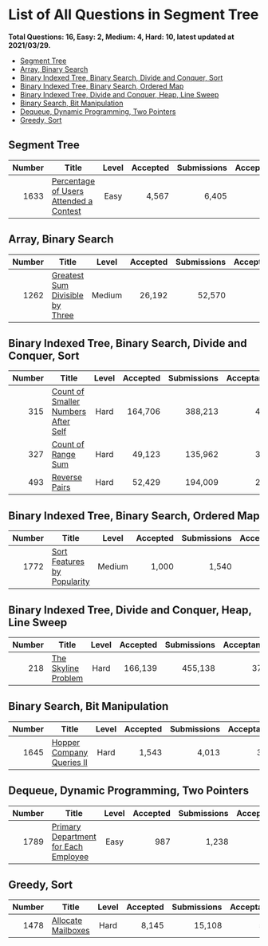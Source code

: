 # List of All Questions in Segment Tree

**Total Questions: 16, Easy: 2, Medium: 4, Hard: 10, latest updated at 2021/03/29.**

- [Segment Tree](#Segment-Tree)
- [Array, Binary Search](#Array-Binary-Search)
- [Binary Indexed Tree, Binary Search, Divide and Conquer, Sort](#Binary-Indexed-Tree-Binary-Search-Divide-and-Conquer-Sort)
- [Binary Indexed Tree, Binary Search, Ordered Map](#Binary-Indexed-Tree-Binary-Search-Ordered-Map)
- [Binary Indexed Tree, Divide and Conquer, Heap, Line Sweep](#Binary-Indexed-Tree-Divide-and-Conquer-Heap-Line-Sweep)
- [Binary Search, Bit Manipulation](#Binary-Search-Bit-Manipulation)
- [Dequeue, Dynamic Programming, Two Pointers](#Dequeue-Dynamic-Programming-Two-Pointers)
- [Greedy, Sort](#Greedy-Sort)

## Segment Tree

|Number|                                                    Title                                                     |Level|Accepted|Submissions|Acceptance|
|-----:|--------------------------------------------------------------------------------------------------------------|:---:|-------:|----------:|---------:|
|  1633|[Percentage of Users Attended a Contest](https://leetcode.com/problems/percentage-of-users-attended-a-contest)|Easy |   4,567|      6,405|       71%|


## Array, Binary Search

|Number|                                             Title                                              |Level |Accepted|Submissions|Acceptance|
|-----:|------------------------------------------------------------------------------------------------|:----:|-------:|----------:|---------:|
|  1262|[Greatest Sum Divisible by Three](https://leetcode.com/problems/greatest-sum-divisible-by-three)|Medium|  26,192|     52,570|       50%|


## Binary Indexed Tree, Binary Search, Divide and Conquer, Sort

|Number|                                                 Title                                                  |Level|Accepted|Submissions|Acceptance|
|-----:|--------------------------------------------------------------------------------------------------------|:---:|-------:|----------:|---------:|
|   315|[Count of Smaller Numbers After Self](https://leetcode.com/problems/count-of-smaller-numbers-after-self)|Hard | 164,706|    388,213|       42%|
|   327|[Count of Range Sum](https://leetcode.com/problems/count-of-range-sum)                                  |Hard |  49,123|    135,962|       36%|
|   493|[Reverse Pairs](https://leetcode.com/problems/reverse-pairs)                                            |Hard |  52,429|    194,009|       27%|


## Binary Indexed Tree, Binary Search, Ordered Map

|Number|                                         Title                                          |Level |Accepted|Submissions|Acceptance|
|-----:|----------------------------------------------------------------------------------------|:----:|-------:|----------:|---------:|
|  1772|[Sort Features by Popularity](https://leetcode.com/problems/sort-features-by-popularity)|Medium|   1,000|      1,540|       65%|


## Binary Indexed Tree, Divide and Conquer, Heap, Line Sweep

|Number|                                 Title                                  |Level|Accepted|Submissions|Acceptance|
|-----:|------------------------------------------------------------------------|:---:|-------:|----------:|---------:|
|   218|[The Skyline Problem](https://leetcode.com/problems/the-skyline-problem)|Hard | 166,139|    455,138|       37%|


## Binary Search, Bit Manipulation

|Number|                                       Title                                        |Level|Accepted|Submissions|Acceptance|
|-----:|------------------------------------------------------------------------------------|:---:|-------:|----------:|---------:|
|  1645|[Hopper Company Queries II](https://leetcode.com/problems/hopper-company-queries-ii)|Hard |   1,543|      4,013|       38%|


## Dequeue, Dynamic Programming, Two Pointers

|Number|                                                  Title                                                   |Level|Accepted|Submissions|Acceptance|
|-----:|----------------------------------------------------------------------------------------------------------|:---:|-------:|----------:|---------:|
|  1789|[Primary Department for Each Employee](https://leetcode.com/problems/primary-department-for-each-employee)|Easy |     987|      1,238|       80%|


## Greedy, Sort

|Number|                                Title                                 |Level|Accepted|Submissions|Acceptance|
|-----:|----------------------------------------------------------------------|:---:|-------:|----------:|---------:|
|  1478|[Allocate Mailboxes](https://leetcode.com/problems/allocate-mailboxes)|Hard |   8,145|     15,108|       54%|


